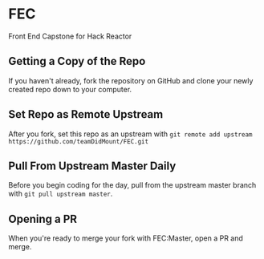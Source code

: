 # FEC
Front End Capstone for Hack Reactor

## Getting a Copy of the Repo
If you haven't already, fork the repository on GitHub and clone your newly created repo down to your computer.

## Set Repo as Remote Upstream
After you fork, set this repo as an upstream with `git remote add upstream https://github.com/teamDidMount/FEC.git`

## Pull From Upstream Master Daily
Before you begin coding for the day, pull from the upstream master branch with `git pull upstream master`.

## Opening a PR
When you're ready to merge your fork with FEC:Master, open a PR and merge.
